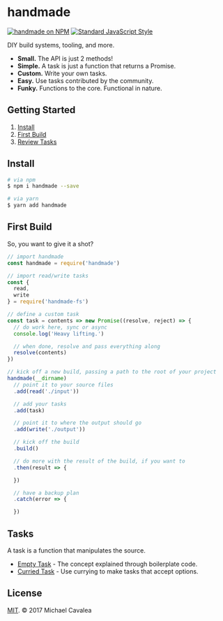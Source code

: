 # handmade

[![handmade on NPM](https://img.shields.io/npm/v/handmade.svg?style=flat-square)](https://www.npmjs.com/package/handmade) [![Standard JavaScript Style](https://img.shields.io/badge/code_style-standard-brightgreen.svg?style=flat-square)](http://standardjs.com/)

DIY build systems, tooling, and more.

* **Small.** The API is just 2 methods!
* **Simple.** A task is just a function that returns a Promise.
* **Custom.** Write your own tasks.
* **Easy.** Use tasks contributed by the community.
* **Funky.** Functions to the core. Functional in nature.

## Getting Started

1. [Install](#install)
2. [First Build](#first-build)
3. [Review Tasks](#tasks)

## Install

```sh
# via npm
$ npm i handmade --save

# via yarn
$ yarn add handmade
```

## First Build

So, you want to give it a shot?

```javascript
// import handmade
const handmade = require('handmade')

// import read/write tasks
const {
  read,
  write
} = require('handmade-fs')

// define a custom task
const task = contents => new Promise((resolve, reject) => {
  // do work here, sync or async
  console.log('Heavy lifting.')

  // when done, resolve and pass everything along
  resolve(contents)
})

// kick off a new build, passing a path to the root of your project
handmade(__dirname)
  // point it to your source files
  .add(read('./input'))

  // add your tasks
  .add(task)

  // point it to where the output should go
  .add(write('./output'))

  // kick off the build
  .build()

  // do more with the result of the build, if you want to
  .then(result => {

  })

  // have a backup plan
  .catch(error => {

  })
```

## Tasks

A task is a function that manipulates the source.

* [Empty Task](https://github.com/callmecavs/handmade/blob/master/examples/empty-task.js) - The concept explained through boilerplate code.
* [Curried Task](https://github.com/callmecavs/handmade/blob/master/examples/curried-task.js) - Use currying to make tasks that accept options.

## License

[MIT](https://opensource.org/licenses/MIT). © 2017 Michael Cavalea
